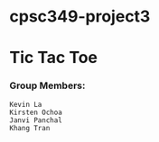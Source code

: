 # cpsc349-project3

# Tic Tac Toe

### Group Members:  
    Kevin La 
    Kirsten Ochoa  
    Janvi Panchal  
    Khang Tran  
